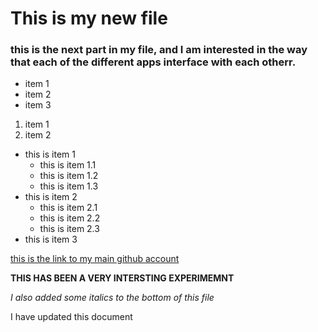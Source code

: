 # This is my new file

### this is the next part in my file, and I am interested in the way that each of the different apps interface with each otherr.


- item 1
- item 2
- item 3

1. item 1
1. item 2

- this is item 1
	- this is item 1.1
	- this is item 1.2
	- this is item 1.3
- this is item 2
	- this is item 2.1
	- this is item 2.2
	- this is item 2.3
- this is item 3

[this is the link to my main github account](https://github.com/ahoffbauer127)

**THIS HAS BEEN A VERY INTERSTING EXPERIMEMNT**

*I also added some italics to the bottom of this file*


I have updated this document
